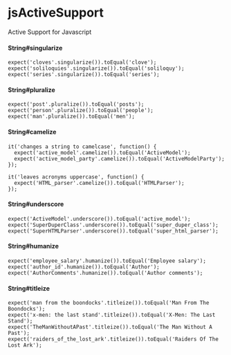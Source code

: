 jsActiveSupport
===============

Active Support for Javascript

#### String#singularize

```
expect('cloves'.singularize()).toEqual('clove');
expect('soliloquies'.singularize()).toEqual('soliloquy');
expect('series'.singularize()).toEqual('series');
```

#### String#pluralize
  
```
expect('post'.pluralize()).toEqual('posts');
expect('person'.pluralize()).toEqual('people');
expect('man'.pluralize()).toEqual('men');
```

#### String#camelize
  
```
it('changes a string to camelcase', function() {
  expect('active_model'.camelize()).toEqual('ActiveModel');
  expect('active_model_party'.camelize()).toEqual('ActiveModelParty');
});

it('leaves acronyms uppercase', function() {
  expect('HTML_parser'.camelize()).toEqual('HTMLParser');
});
```

#### String#underscore

```
expect('ActiveModel'.underscore()).toEqual('active_model');
expect('SuperDuperClass'.underscore()).toEqual('super_duper_class');
expect('SuperHTMLParser'.underscore()).toEqual('super_html_parser');
```

#### String#humanize

```
expect('employee_salary'.humanize()).toEqual('Employee salary');
expect('author_id'.humanize()).toEqual('Author');
expect('AuthorComments'.humanize()).toEqual('Author comments');
```

#### String#titleize

```
expect('man from the boondocks'.titleize()).toEqual('Man From The Boondocks');
expect('x-men: the last stand'.titleize()).toEqual('X-Men: The Last Stand');
expect('TheManWithoutAPast'.titleize()).toEqual('The Man Without A Past');
expect('raiders_of_the_lost_ark'.titleize()).toEqual('Raiders Of The Lost Ark');
```
